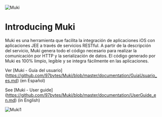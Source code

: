 ![Muki](https://raw.github.com/97bytes/Muki/master/documentation/resources/logo_muki.png)

Introducing Muki
================

Muki es una herramienta que facilita la integración de aplicaciones iOS con aplicaciones JEE a través de servicios RESTful. A partir de la descripción del servicio, Muki genera todo el código necesario para realizar la comunicación por HTTP y la serialización de datos. El código generado por Muki es 100% limpio, legible y se integra fácilmente en las aplicaciones.

Ver [Muki - Guía del usuario] (https://github.com/97bytes/Muki/blob/master/documentation/GuiaUsuario_es.md) (en Español)

See [Muki - User guide] (https://github.com/97bytes/Muki/blob/master/documentation/UserGuide_en.md) (in English)

![Muki1](https://raw.github.com/97bytes/Muki/master/documentation/resources/muki1_es.png)

